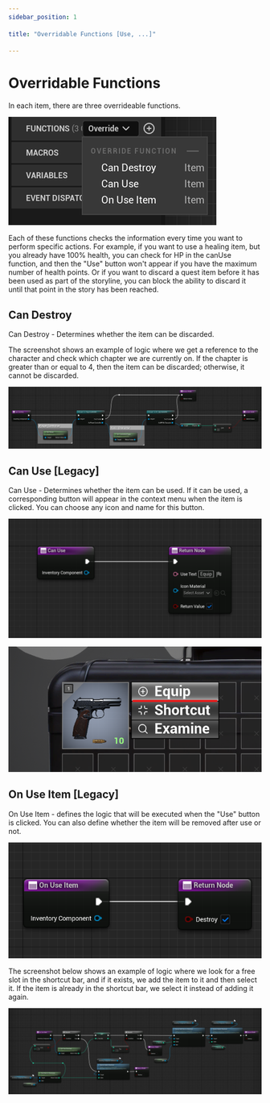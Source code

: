 ```yaml
---
sidebar_position: 1

title: "Overridable Functions [Use, ...]"

---
```


# Overridable Functions

In each item, there are three overrideable functions.


![img.png](..%2F..%2FImages_extras%2Fimg.png)

Each of these functions checks the information every time you want to perform specific actions. For example, if you want
to use a healing item, but you already have 100% health, you can check for HP in the canUse function, and then the "Use"
button won't appear if you have the maximum number of health points. Or if you want to discard a quest item before it
has been used as part of the storyline, you can block the ability to discard it until that point in the story has been
reached.

## Can Destroy

Can Destroy - Determines whether the item can be discarded.

The screenshot shows an example of logic where we get a reference to the character and check which chapter we are
currently on. If the chapter is greater than or equal to 4, then the item can be discarded; otherwise, it cannot be
discarded.

![CanDestroy.png](..%2F..%2FImages_extras%2FCanDestroy.png)

## Can Use [Legacy]

Can Use - Determines whether the item can be used. If it can be used, a corresponding button will appear in the context
menu when the item is clicked. You can choose any icon and name for this button.

![CanUse.png](..%2F..%2FImages_extras%2FCanUse.png)


![CanUse2.png](..%2F..%2FImages_extras%2FCanUse2.png)

## On Use Item [Legacy]

On Use Item - defines the logic that will be executed when the "Use" button is clicked. You can also define whether the
item will be removed after use or not.

![OnUse.png](..%2F..%2FImages_extras%2FOnUse.png)

The screenshot below shows an example of logic where we look for a free slot in the shortcut bar, and if it exists, we
add the item to it and then select it. If the item is already in the shortcut bar, we select it instead of adding it
again.

![OnUse2.png](..%2F..%2FImages_extras%2FOnUse2.png)
